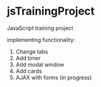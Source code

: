 # jsTrainingProject
JavaScript training project 

implementing functionality:
1. Change tabs
2. Add timer
3. Add modal window
4. Add cards
5. AJAX with forms (in progress)